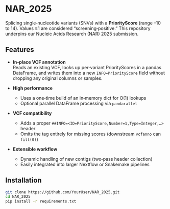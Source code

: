 # NAR_2025
Splicing single‑nucleotide variants (SNVs) with a **PriorityScore** (range –10 to 14). Values ≥1 are considered “screening‑positive.” This repository underpins our Nucleic Acids Research (NAR) 2025 submission.

## Features

- **In‑place VCF annotation**  
  Reads an existing VCF, looks up per‑variant PriorityScores in a pandas DataFrame, and writes them into a new `INFO=PriorityScore` field without dropping any original columns or samples.

- **High performance**  
  - Uses a one‑time build of an in‑memory dict for O(1) lookups  
  - Optional parallel DataFrame processing via `pandarallel`

- **VCF compatibility**  
  - Adds a proper `##INFO=<ID=PriorityScore,Number=1,Type=Integer,…>` header  
  - Omits the tag entirely for missing scores (downstream `vcfanno` can `fill(0)`)

- **Extensible workflow**  
  - Dynamic handling of new contigs (two‑pass header collection)  
  - Easily integrated into larger Nextflow or Snakemake pipelines

## Installation

```bash
git clone https://github.com/YourUser/NAR_2025.git
cd NAR_2025
pip install -r requirements.txt